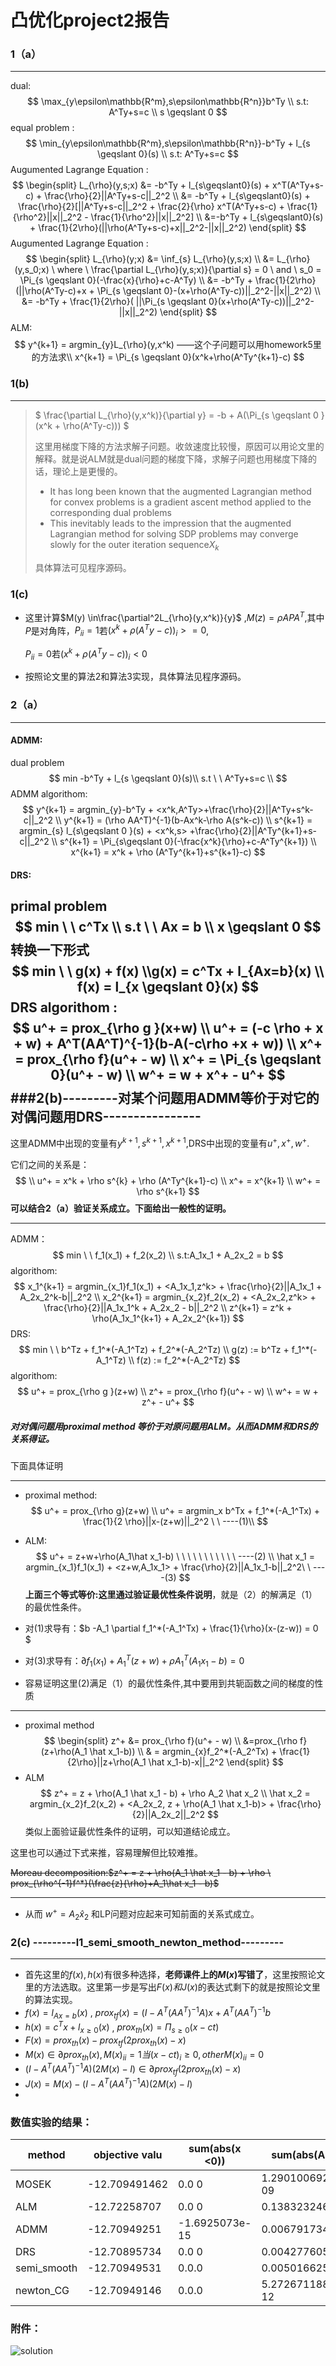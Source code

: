 # 凸优化project2报告

### 1（a）

---

dual: 
$$
        \max_{y\epsilon\mathbb{R^m},s\epsilon\mathbb{R^n}}b^Ty \\
        s.t: A^Ty+s=c \\
        s \geqslant 0
$$
equal problem :
$$
\min_{y\epsilon\mathbb{R^m},s\epsilon\mathbb{R^n}}-b^Ty + l_{s \geqslant 0}(s) \\
    s.t: A^Ty+s=c
$$
Augumented Lagrange Equation :
$$
\begin{split}
    L_{\rho}(y,s;x) &= -b^Ty + l_{s\geqslant0}(s) + x^T(A^Ty+s-c) + \frac{\rho}{2}||A^Ty+s-c||_2^2 \\
              &= -b^Ty + l_{s\geqslant0}(s) + \frac{\rho}{2}[||A^Ty+s-c||_2^2 + \frac{2}{\rho} x^T(A^Ty+s-c) + \frac{1}{\rho^2}||x||_2^2 -  \frac{1}{\rho^2}||x||_2^2] \\
              &=-b^Ty + l_{s\geqslant0}(s) + \frac{1}{2\rho}(||\rho(A^Ty+s-c)+x||_2^2-||x||_2^2)
\end{split}
$$
Augumented Lagrange Equation :
$$
\begin{split}
    L_{\rho}(y;x) &= \inf_{s} L_{\rho}(y,s;x) \\
              &= L_{\rho}(y,s_0;x)  \ where \ \frac{\partial L_{\rho}(y,s;x)}{\partial s} = 0 \ and \  s_0 = \Pi_{s \geqslant 0}(-\frac{x}{\rho}+c-A^Ty) \\
              &= -b^Ty  + \frac{1}{2\rho}(||\rho(A^Ty-c)+x + \Pi_{s \geqslant 0}-(x+\rho(A^Ty-c))||_2^2-||x||_2^2) \\
              &= -b^Ty  + \frac{1}{2\rho}( ||\Pi_{s \geqslant 0}(x+\rho(A^Ty-c))||_2^2-||x||_2^2)
\end{split}
$$
ALM: 
$$
y^{k+1} = argmin_{y}L_{\rho}(y,x^k) ——这个子问题可以用homework5里的方法求\\
x^{k+1} = \Pi_{s \geqslant 0}(x^k+\rho(A^Ty^{k+1}-c)
$$
### 1(b)
---
>  $ \frac{\partial L_{\rho}(y,x^k)}{\partial y} = -b + A(\Pi_{s \geqslant 0 }(x^k + \rho(A^Ty-c)))  $
>
>  这里用梯度下降的方法求解子问题。收敛速度比较慢，原因可以用论文里的解释。就是说ALM就是dual问题的梯度下降，求解子问题也用梯度下降的话，理论上是更慢的。
>
>  - It has long been known that the augmented Lagrangian method for convex problems is a gradient ascent method applied to the corresponding dual problems 
>  - This inevitably leads to the impression that the augmented Lagrangian method for solving SDP problems may converge slowly for the outer iteration sequence$X_k$ 
>
>  具体算法可见程序源码。

### 1(c)

- 这里计算$M(y) \in\frac{\partial^2L_{\rho}(y,x^k)}{y}$ ,$M(z) = \rho APA^T$,其中$P$是对角阵，$P_{ii} = 1$若$(x^k + \rho(A^Ty-c))_i>=0$,

  $P_{ii} = 0$若$(x^k + \rho(A^Ty-c))_{i}<0$

- 按照论文里的算法2和算法3实现，具体算法见程序源码。

### 2（a）

---

#### ADMM: 
dual problem 
$$
min -b^Ty + l_{s \geqslant 0}(s)\\
s.t  \ \ A^Ty+s=c \\
$$
ADMM algorithom:
$$
    y^{k+1} = argmin_{y}-b^Ty + <x^k,A^Ty>+\frac{\rho}{2}||A^Ty+s^k-c||_2^2
    \\ y^{k+1} = (\rho AA^T)^{-1}(b-Ax^k-\rho A(s^k-c))
    \\ s^{k+1} = argmin_{s} l_{s\geqslant 0 }(s) + <x^k,s> +\frac{\rho}{2}||A^Ty^{k+1}+s-c||_2^2
    \\ s^{k+1} = \Pi_{s\geqslant 0}(-\frac{x^k}{\rho}+c-A^Ty^{k+1})
    \\ x^{k+1} =  x^k + \rho (A^Ty^{k+1}+s^{k+1}-c)
$$
#### DRS:
primal problem
$$
    min  \ \ c^Tx \\
    s.t \ \ Ax = b \\
    x \geqslant 0
$$
转换一下形式
$$
    min \ \ g(x) + f(x)
    \\g(x) = c^Tx + l_{Ax=b}(x)  \\ f(x) = l_{x \geqslant 0}(x)
$$
DRS algorithom :
$$
u^+ = prox_{\rho g }(x+w) \\
u^+ = (-c \rho + x + w)  + A^T(AA^T)^{-1}(b-A(-c\rho +x + w)) \\
 x^+ = prox_{\rho f}(u^+ - w) \\
 x^+ = \Pi_{s \geqslant 0}(u^+ - w) \\
 w^+ = w + x^+ - u^+
$$
###2(b)---------对某个问题用ADMM等价于对它的对偶问题用DRS----------------
---

这里ADMM中出现的变量有$y^{k+1},s^{k+1},x^{k+1}$,DRS中出现的变量有$u^+,x^+,w^+$.

它们之间的关系是：
$$
\\
    u^+ = x^k + \rho s^{k} + \rho (A^Ty^{k+1}-c) \\
    x^+ = x^{k+1} \\
    w^+ = \rho s^{k+1}
$$
**可以结合2（a）验证关系成立。下面给出一般性的证明。**

---

ADMM：
$$
min \ \ f_1(x_1) + f_2(x_2) \\
s.t:A_1x_1 + A_2x_2 = b
$$
algorithom:
$$
    x_1^{k+1} = argmin_{x_1}f_1(x_1) + <A_1x_1,z^k> + \frac{\rho}{2}||A_1x_1 + A_2x_2^k-b||_2^2 \\
    x_2^{k+1} = argmin_{x_2}f_2(x_2) + <A_2x_2,z^k> + \frac{\rho}{2}||A_1x_1^k + A_2x_2 - b||_2^2 \\
    z^{k+1} = z^k + \rho(A_1x_1^{k+1} + A_2x_2^{k+1})
$$
DRS:
$$
    min \ \ b^Tz + f_1^*(-A_1^Tz) + f_2^*(-A_2^Tz) \\
    g(z) := b^Tz + f_1^*(-A_1^Tz)  \\
    f(z) := f_2^*(-A_2^Tz) 
$$
algorithom:
$$
u^+ = prox_{\rho g }(z+w) \\
    z^+ = prox_{\rho f}(u^+ - w)  \\
    w^+ = w + z^+ - u^+
$$
##### 对对偶问题用proximal method 等价于对原问题用ALM。从而ADMM和DRS的关系得证。
下面具体证明

---

- proximal method:
$$
u^+ = prox_{\rho g}(z+w) \\  
    u^+ = argmin_x b^Tx + f_1^*(-A_1^Tx) + \frac{1}{2 \rho}||x-(z+w)||_2^2   \ \ ----(1)\\
$$
- ALM:
$$
u^+ = z+w+\rho(A_1\hat x_1-b)   \ \ \ \ \ \  \ \ \ \ \ ----(2) \\
    \hat x_1 = argmin_{x_1}f_1(x_1) + <z+w,A_1x_1> + \frac{\rho}{2}||A_1x_1-b||_2^2\ \  ----(3)
$$
**上面三个等式等价:这里通过验证最优性条件说明**，就是（2）的解满足（1）的最优性条件。
- 对(1)求导有：$b -A_1 \partial f_1^*(-A_1^Tx) + \frac{1}{\rho}(x-(z-w)) = 0 $

- 对(3)求导有：$\partial f_1(x_1) + A_1^T(z+w) + \rho A_1^T(A_1x_1-b) = 0$

- 容易证明这里(2)满足（1）的最优性条件,其中要用到共轭函数之间的梯度的性质

---
- proximal method 
$$
\begin{split} 
    z^+ &= prox_{\rho f}(u^+ - w) \\
      &=prox_{\rho f}(z+\rho(A_1 \hat x_1-b)) \\
      & = argmin_{x}f_2^*(-A_2^Tx) + \frac{1}{2\rho}||z+\rho(A_1 \hat x_1-b)-x||_2^2
\end{split}
$$
- ALM
$$
    z^+ = z + \rho(A_1 \hat x_1 - b) + \rho A_2 \hat x_2  \\
    \hat x_2 = argmin_{x_2}f_2(x_2) + <A_2x_2, z + \rho(A_1 \hat x_1-b)> + \frac{\rho}{2}||A_2x_2||_2^2
$$
类似上面验证最优性条件的证明，可以知道结论成立。

这里也可以通过下式来推，容易理解但比较难推。

~~Moreau decomposition:$z^+ = z + \rho(A_1 \hat x_1 - b) + \rho \ prox_{\rho^{-1}f^*}(\frac{z}{\rho}+A_1\hat x_1 - b)$~~

---
- 从而 $w^+ = A_2 \hat x_2$ 和LP问题对应起来可知前面的关系式成立。

### 2(c) ---------l1_semi_smooth_newton_method---------

---

- 首先这里的$f(x),h(x)$有很多种选择，**老师课件上的$M(x)$写错了**，这里按照论文里的方法选取。这里第一步是写出$F(x)和J(x)$的表达式剩下的就是按照论文里的算法实现。
- $f(x) = l_{Ax=b}(x)$ , $prox_{tf}(x) = (I-A^T(AA^T)^{-1}A)x+A^T(AA^T)^{-1}b$
- $h(x)=c^Tx + l_{x \geq 0}(x)$ , $prox_{th}(x) = \Pi_{s\geq0}(x-ct)$
- $F(x) = prox_{th}(x)-prox_{tf}(2prox_{th}(x)-x)$
- $M(x) \in \partial prox_{th}(x) ,M(x)_{ii}=1当(x-ct)_{i}\geq0,other M(x)_{ii}= 0$
- $(I-A^T(AA^T)^{-1}A)(2M(x)-I) \in \partial prox_{tf}(2prox_{th}(x)-x)$
- $J(x)=M(x)-(I-A^T(AA^T)^{-1}A)(2M(x)-I)$
- ​

### 数值实验的结果：

| method      | objective valu | sum(abs(x <0)) | sum(abs(Ax-b))    | used time      | iterations |
| ----------- | -------------- | -------------- | ----------------- | -------------- | ---------- |
| MOSEK       | -12.709491462  | 0.0 0          | 1.29010069294e-09 | 0.02344417572  | NA         |
| ALM         | -12.72258707   | 0.0 0          | 0.138323246271    | 1.42455196381  | 977        |
| ADMM        | -12.70949251   | -1.6925073e-15 | 0.00679173425056  | 0.187272071838 | 4754       |
| DRS         | -12.70895734   | 0.0 0          | 0.0042776056052   | 0.184229850769 | 5701       |
| semi_smooth | -12.70949531   | 0.0.0          | 0.00501662552313  | 0.30599999     | 605        |
| newton_CG   | -12.70949146   | 0.0.0          | 5.27267118855e-12 | 0.384999990463 | 303        |

### 附件：

![solution](solution.PNG)

